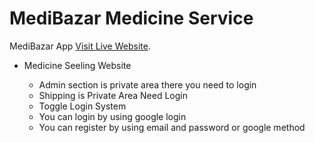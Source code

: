 # MediBazar Medicine Service 

MediBazar App [Visit Live Website](https://medibazar.netlify.app/).

- Medicine Seeling Website

  - Admin section is private area there you need to login
  - Shipping is Private Area Need Login
  - Toggle Login System
  - You can login by using google login 
  - You can register by using email and password or google method

